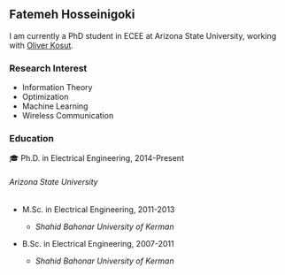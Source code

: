## Fatemeh Hosseinigoki

I am currently a PhD student in ECEE at Arizona State University, working with [Oliver Kosut](https://sites.google.com/site/okosut/).


### Research Interest

- Information Theory
- Optimization
- Machine Learning 
- Wireless Communication

### Education

:mortar_board: Ph.D. in Electrical Engineering, 2014-Present 

  ###### _Arizona State University_
  
* M.Sc. in Electrical Engineering, 2011-2013

  * _Shahid Bahonar University of Kerman_

* B.Sc. in Electrical Engineering, 2007-2011

  * _Shahid Bahonar University of Kerman_
